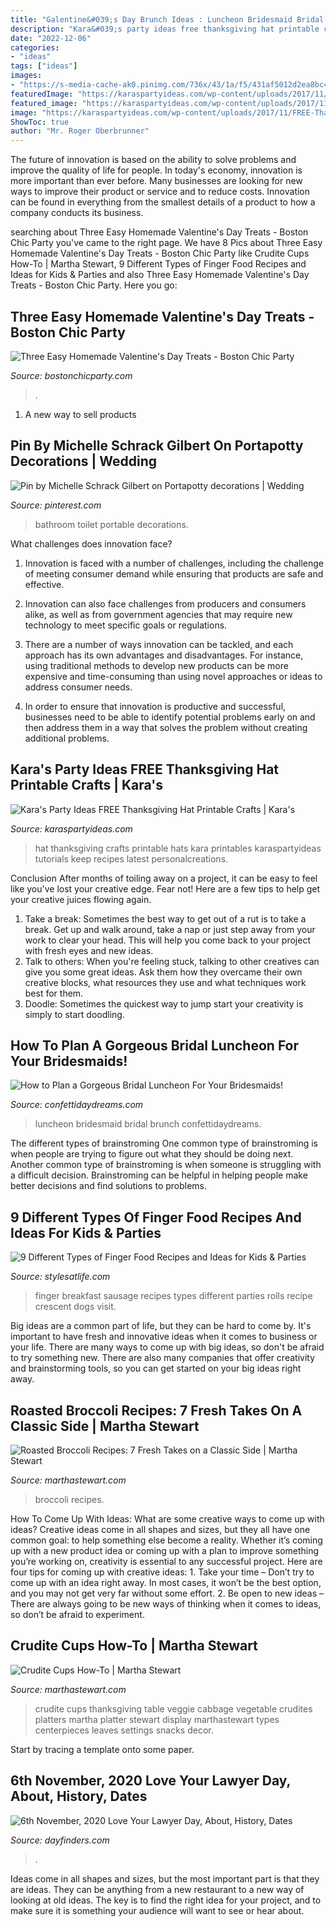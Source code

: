 ```yaml
---
title: "Galentine&#039;s Day Brunch Ideas : Luncheon Bridesmaid Bridal Brunch Confettidaydreams"
description: "Kara&#039;s party ideas free thanksgiving hat printable crafts"
date: "2022-12-06"
categories:
- "ideas"
tags: ["ideas"]
images:
- "https://s-media-cache-ak0.pinimg.com/736x/43/1a/f5/431af5012d2ea8bc42da66cc0732879b.jpg"
featuredImage: "https://karaspartyideas.com/wp-content/uploads/2017/11/FREE-Thanksgiving-Hat-Printable-Crafts-via-Karas-Party-Ideas-KarasPartyIdeas.com6_.jpg"
featured_image: "https://karaspartyideas.com/wp-content/uploads/2017/11/FREE-Thanksgiving-Hat-Printable-Crafts-via-Karas-Party-Ideas-KarasPartyIdeas.com6_.jpg"
image: "https://karaspartyideas.com/wp-content/uploads/2017/11/FREE-Thanksgiving-Hat-Printable-Crafts-via-Karas-Party-Ideas-KarasPartyIdeas.com6_.jpg"
ShowToc: true
author: "Mr. Roger Oberbrunner"
---
```



The future of innovation is based on the ability to solve problems and improve the quality of life for people. In today's economy, innovation is more important than ever before. Many businesses are looking for new ways to improve their product or service and to reduce costs. Innovation can be found in everything from the smallest details of a product to how a company conducts its business.

	

		
searching about Three Easy Homemade Valentine&#039;s Day Treats - Boston Chic Party you've came to the right page. We have 8 Pics about Three Easy Homemade Valentine&#039;s Day Treats - Boston Chic Party like Crudite Cups How-To | Martha Stewart, 9 Different Types of Finger Food Recipes and Ideas for Kids &amp; Parties and also Three Easy Homemade Valentine&#039;s Day Treats - Boston Chic Party. Here you go:
		
    
## Three Easy Homemade Valentine&#039;s Day Treats - Boston Chic Party

<img loading=lazy src="https://bostonchicparty.com/wp-content/uploads/2020/02/Easy-Homemade-Valentines-Day-Treats-Chocolate-Covered-Pretzels-Pretzel-MM-bites-Valentines-Day-Popcorn-Mix-11.jpg" onerror="this.onerror=null;this.src='https://tse1.mm.bing.net/th?id=OIP.Mi8KAxOHJj5DGJBcwCCy3wHaLH&amp;pid=15.1';" alt="Three Easy Homemade Valentine&#039;s Day Treats - Boston Chic Party">

_Source: bostonchicparty.com_

>. 

	

1. A new way to sell products

    
## Pin By Michelle Schrack Gilbert On Portapotty Decorations | Wedding

<img loading=lazy src="https://i.pinimg.com/736x/fa/14/b6/fa14b6d8583b5c84cc55154eaf208a0b.jpg" onerror="this.onerror=null;this.src='https://tse3.mm.bing.net/th?id=OIP.yo6owNqPE6YO8r8Ry9OH_AHaJ4&amp;pid=15.1';" alt="Pin by Michelle Schrack Gilbert on Portapotty decorations | Wedding">

_Source: pinterest.com_

>bathroom toilet portable decorations. 

	

What challenges does innovation face?
1. Innovation is faced with a number of challenges, including the challenge of meeting consumer demand while ensuring that products are safe and effective.
2. Innovation can also face challenges from producers and consumers alike, as well as from government agencies that may require new technology to meet specific goals or regulations.

3. There are a number of ways innovation can be tackled, and each approach has its own advantages and disadvantages. For instance, using traditional methods to develop new products can be more expensive and time-consuming than using novel approaches or ideas to address consumer needs.

4. In order to ensure that innovation is productive and successful, businesses need to be able to identify potential problems early on and then address them in a way that solves the problem without creating additional problems.

    
## Kara&#039;s Party Ideas FREE Thanksgiving Hat Printable Crafts | Kara&#039;s

<img loading=lazy src="https://karaspartyideas.com/wp-content/uploads/2017/11/FREE-Thanksgiving-Hat-Printable-Crafts-via-Karas-Party-Ideas-KarasPartyIdeas.com6_.jpg" onerror="this.onerror=null;this.src='https://tse4.mm.bing.net/th?id=OIP.mbPIWG4laZM0ZL4mteQ72gHaE8&amp;pid=15.1';" alt="Kara&#039;s Party Ideas FREE Thanksgiving Hat Printable Crafts | Kara&#039;s">

_Source: karaspartyideas.com_

>hat thanksgiving crafts printable hats kara printables karaspartyideas tutorials keep recipes latest personalcreations. 

	

Conclusion
After months of toiling away on a project, it can be easy to feel like you've lost your creative edge. Fear not! Here are a few tips to help get your creative juices flowing again.
1. Take a break: Sometimes the best way to get out of a rut is to take a break. Get up and walk around, take a nap or just step away from your work to clear your head. This will help you come back to your project with fresh eyes and new ideas.
2. Talk to others: When you're feeling stuck, talking to other creatives can give you some great ideas. Ask them how they overcame their own creative blocks, what resources they use and what techniques work best for them.
3. Doodle: Sometimes the quickest way to jump start your creativity is simply to start doodling.

    
## How To Plan A Gorgeous Bridal Luncheon For Your Bridesmaids!

<img loading=lazy src="https://confettidaydreams.com/wp-content/uploads/Bridesmaid-Luncheon-5.jpg" onerror="this.onerror=null;this.src='https://tse2.mm.bing.net/th?id=OIP.ntyphZ79lKrvrurJzqZapwHaKH&amp;pid=15.1';" alt="How to Plan a Gorgeous Bridal Luncheon For Your Bridesmaids!">

_Source: confettidaydreams.com_

>luncheon bridesmaid bridal brunch confettidaydreams. 

	

The different types of brainstroming
One common type of brainstroming is when people are trying to figure out what they should be doing next. Another common type of brainstroming is when someone is struggling with a difficult decision. Brainstroming can be helpful in helping people make better decisions and find solutions to problems.

    
## 9 Different Types Of Finger Food Recipes And Ideas For Kids &amp; Parties

<img loading=lazy src="https://s-media-cache-ak0.pinimg.com/736x/43/1a/f5/431af5012d2ea8bc42da66cc0732879b.jpg" onerror="this.onerror=null;this.src='https://tse4.mm.bing.net/th?id=OIP._5zgrwAQPNAVoIyuNQ5kVQHaLH&amp;pid=15.1';" alt="9 Different Types of Finger Food Recipes and Ideas for Kids &amp; Parties">

_Source: stylesatlife.com_

>finger breakfast sausage recipes types different parties rolls recipe crescent dogs visit. 

	

Big ideas are a common part of life, but they can be hard to come by. It's important to have fresh and innovative ideas when it comes to business or your life. There are many ways to come up with big ideas, so don't be afraid to try something new. There are also many companies that offer creativity and brainstorming tools, so you can get started on your big ideas right away.

    
## Roasted Broccoli Recipes: 7 Fresh Takes On A Classic Side | Martha Stewart

<img loading=lazy src="https://assets.marthastewart.com/styles/wmax-1500/d30/med105199_0310_rosted_broccoli/med105199_0310_rosted_broccoli_sq.jpg?itok=SGxryhnK" onerror="this.onerror=null;this.src='https://tse1.mm.bing.net/th?id=OIP.KUH-Gw47lYw57keFVPl7qAHaHa&amp;pid=15.1';" alt="Roasted Broccoli Recipes: 7 Fresh Takes on a Classic Side | Martha Stewart">

_Source: marthastewart.com_

>broccoli recipes. 

	

How To Come Up With Ideas: What are some creative ways to come up with ideas?
Creative ideas come in all shapes and sizes, but they all have one common goal: to help something else become a reality. Whether it’s coming up with a new product idea or coming up with a plan to improve something you’re working on, creativity is essential to any successful project. Here are four tips for coming up with creative ideas: 1. Take your time – Don’t try to come up with an idea right away. In most cases, it won’t be the best option, and you may not get very far without some effort. 2. Be open to new ideas – There are always going to be new ways of thinking when it comes to ideas, so don’t be afraid to experiment. 
    
## Crudite Cups How-To | Martha Stewart

<img loading=lazy src="https://assets.marthastewart.com/styles/wmax-1500/d45/vegetable-thanksgiving-crudite-cups-mld106974/vegetable-thanksgiving-crudite-cups-mld106974_sq.jpg?itok=EAoSF1yy" onerror="this.onerror=null;this.src='https://tse3.mm.bing.net/th?id=OIP.6NIco_1ajLgUvU2gFH0i2QHaHa&amp;pid=15.1';" alt="Crudite Cups How-To | Martha Stewart">

_Source: marthastewart.com_

>crudite cups thanksgiving table veggie cabbage vegetable crudites platters martha platter stewart display marthastewart types centerpieces leaves settings snacks decor. 

	

Start by tracing a template onto some paper.

    
## 6th November, 2020 Love Your Lawyer Day, About, History, Dates

<img loading=lazy src="https://dayfinders.com/wp-content/uploads/2020/02/love-lawyer-day.jpg" onerror="this.onerror=null;this.src='https://tse2.mm.bing.net/th?id=OIP.FLZYuAX2Kik3BeNeWTdylwHaE7&amp;pid=15.1';" alt="6th November, 2020 Love Your Lawyer Day, About, History, Dates">

_Source: dayfinders.com_

>. 

	

Ideas come in all shapes and sizes, but the most important part is that they are ideas. They can be anything from a new restaurant to a new way of looking at old ideas. The key is to find the right idea for your project, and to make sure it is something your audience will want to see or hear about.

